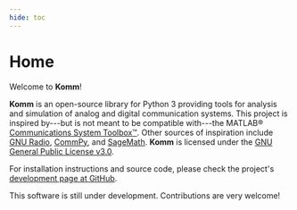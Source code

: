 ```yaml
---
hide: toc
---
```


# Home

Welcome to **Komm**!

**Komm** is an open-source library for Python 3 providing tools for analysis and simulation of analog and digital communication systems. This project is inspired by---but is not meant to be compatible with---the MATLAB® [Communications System Toolbox™](https://www.mathworks.com/help/comm/). Other sources of inspiration include [GNU Radio](https://gnuradio.org/), [CommPy](http://veeresht.info/CommPy/), and [SageMath](https://www.sagemath.org/). **Komm** is licensed under the [GNU General Public License v3.0](https://www.gnu.org/licenses/gpl-3.0.en.html).

For installation instructions and source code, please check the project's [development page at GitHub](https://github.com/rwnobrega/komm).

This software is still under development. Contributions are very welcome!
